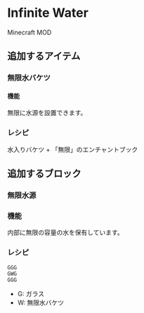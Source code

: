# Infinite Water

Minecraft MOD


## 追加するアイテム

### 無限水バケツ

#### 機能

無限に水源を設置できます。

### レシピ

水入りバケツ + 「無限」のエンチャントブック


## 追加するブロック

### 無限水源

### 機能

内部に無限の容量の水を保有しています。

### レシピ

```
GGG
GWG
GGG
```

- G: ガラス
- W: 無限水バケツ
